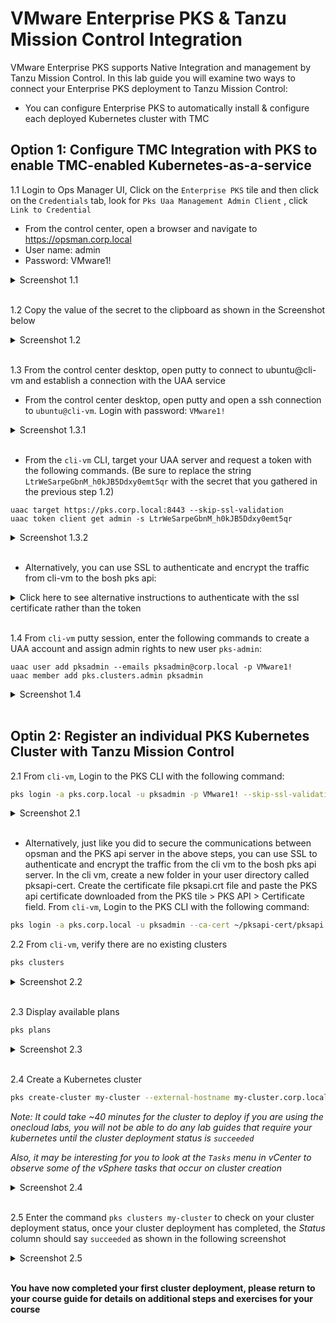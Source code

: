 # VMware Enterprise PKS & Tanzu Mission Control Integration

VMware Enterprise PKS supports Native Integration and management by Tanzu Mission Control. In this lab guide you will examine two ways to connect your Enterprise PKS deployment to Tanzu Mission Control:

 - You can configure Enterprise PKS to automatically install & configure each deployed Kubernetes cluster with TMC

## Option 1: Configure TMC Integration with PKS to enable TMC-enabled Kubernetes-as-a-service


1.1 Login to Ops Manager UI, Click on the `Enterprise PKS` tile and then click on the `Credentials` tab, look for `Pks Uaa Management Admin Client` , click `Link to Credential`

- From the control center, open a browser and navigate to https://opsman.corp.local
- User name: admin
- Password: VMware1!

<details><summary>Screenshot 1.1 </summary>
<img src="images/2018-10-24-05-19-50.png">
</details>
<br/>

1.2 Copy the value of the secret to the clipboard as shown in the Screenshot below

<details><summary>Screenshot 1.2 </summary>
<img src="images/2018-10-24-05-21-27.png">
</details>
<br/>

1.3 From the control center desktop, open putty to connect to ubuntu@cli-vm and establish a connection with the UAA service

- From the control center desktop, open putty and open a ssh connection to `ubuntu@cli-vm`. Login with password: `VMware1!`

<details><summary>Screenshot 1.3.1</summary>
<img src="Images/2019-08-15-00-55-15.png">
</details>
<br>

- From the `cli-vm` CLI, target your UAA server and request a token with the following commands. (Be sure to replace the string `LtrWeSarpeGbnM_h0kJB5Ddxy0emt5qr` with the secret that you gathered in the previous step 1.2)

```bash:
uaac target https://pks.corp.local:8443 --skip-ssl-validation
uaac token client get admin -s LtrWeSarpeGbnM_h0kJB5Ddxy0emt5qr
```

<details><summary>Screenshot 1.3.2 </summary>
<img src="Images/2019-08-15-00-57-42.png">
</details>
<br/>

- Alternatively, you can use SSL to authenticate and encrypt the traffic from cli-vm to the bosh pks api: 

<details><summary>Click here to see alternative instructions to authenticate with the ssl certificate rather than the token</summary>

 In the cli-vm client, create a new folder in your user directory called pksapi-cert. Create the certificate file pksapi.crt file and paste the PKS api certificate downloaded from the PKS tile > PKS API > Certificate field.
```bash:
vi ~/pksapi-cert/pksapi.crt
i for insert
right mouse click to paste the certificate
```
From the `cli-vm` CLI, target your UAA server and request a token with the following commands. (Be sure to replace the string `LtrWeSarpeGbnM_h0kJB5Ddxy0emt5qr` with the secret that you gathered in the previous step 1.2)

```bash:
uaac target https://pks.corp.local:8443 --ca-cert ~/pksapi-cert/pksapi.crt
uaac token client get admin -s LtrWeSarpeGbnM_h0kJB5Ddxy0emt5qr
```

</details>
</br>

1.4 From `cli-vm` putty session, enter the following commands to create a UAA account and assign admin rights to new user `pks-admin`:

```bash:
uaac user add pksadmin --emails pksadmin@corp.local -p VMware1!
uaac member add pks.clusters.admin pksadmin
```

<details><summary>Screenshot 1.4</summary><img src="images/2018-12-22-13-44-41.png"></details><br>

## Optin 2: Register an individual PKS Kubernetes Cluster with Tanzu Mission Control

2.1 From `cli-vm`, Login to the PKS CLI with the following command:

```bash
pks login -a pks.corp.local -u pksadmin -p VMware1! --skip-ssl-validation
```
<details><summary>Screenshot 2.1</summary>
<img src="Images/2019-11-21-02-29-59.png">
</details><br>

- Alternatively, just like you did to secure the communications between opsman and the PKS api server in the above steps, you can use SSL to authenticate and encrypt the traffic from the cli vm to the bosh pks api server. In the cli vm, create a new folder in your user directory called pksapi-cert. Create the certificate file pksapi.crt file and paste the PKS api certificate downloaded from the PKS tile > PKS API > Certificate field. 
From `cli-vm`, Login to the PKS CLI with the following command:

```bash
pks login -a pks.corp.local -u pksadmin --ca-cert ~/pksapi-cert/pksapi.crt
```

2.2 From `cli-vm`, verify there are no existing clusters

```bash
pks clusters
```

<details><summary>Screenshot 2.2</summary>
<img src="images/2019-01-09-23-49-16.png">
</details>
<br>

 2.3 Display available plans

 ```bash
 pks plans
 ```

<details><summary>Screenshot 2.3</summary>
<img src="Images/2019-11-21-10-26-59.png">
</details>
<br>

 2.4 Create a Kubernetes cluster

```bash
pks create-cluster my-cluster --external-hostname my-cluster.corp.local --plan small
```

_Note: It could take ~40 minutes for the cluster to deploy if you are using the onecloud labs, you will not be able to do any lab guides that require your kubernetes until the cluster deployment status is `succeeded`_

_Also, it may be interesting for you to look at the `Tasks` menu in vCenter to observe some of the vSphere tasks that occur on cluster creation_

<details><summary>Screenshot 2.4 </summary>
<img src="images/2018-10-24-06-00-15.png">
</details>
<br/>

2.5 Enter the command `pks clusters my-cluster` to check on your cluster deployment status, once your cluster deployment has completed, the _Status_ column should say `succeeded` as shown in the following screenshot

<details><summary>Screenshot 2.5 </summary>
<img src="images/2018-10-24-06-00-15.png">
</details>
<br/>

**You have now completed your first cluster deployment, please return to your course guide for details on additional steps and exercises for your course**
